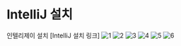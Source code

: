 # IntelliJ 설치
인텔리제이 설치
[IntelliJ 설치 링크]
![1](https://user-images.githubusercontent.com/56014482/116986369-adabe780-ad08-11eb-8149-951e984167d5.png)
![2](https://user-images.githubusercontent.com/56014482/116986379-b00e4180-ad08-11eb-86fd-08409c8c75bf.png)
![3](https://user-images.githubusercontent.com/56014482/116986384-b1d80500-ad08-11eb-9df9-0f2ae5e6c8fe.png)
![4](https://user-images.githubusercontent.com/56014482/116986387-b3093200-ad08-11eb-9fe0-cc934f9dbd65.png)
![5](https://user-images.githubusercontent.com/56014482/116986392-b4d2f580-ad08-11eb-8782-f9c8ade9d5a1.png)
![6](https://user-images.githubusercontent.com/56014482/116986403-b6042280-ad08-11eb-81e1-0f259deb0984.png)
